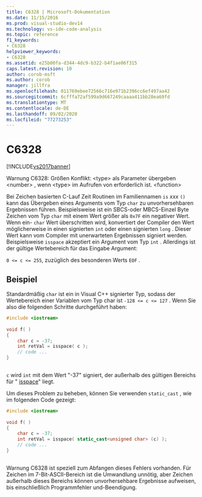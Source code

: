 ```yaml
---
title: C6328 | Microsoft-Dokumentation
ms.date: 11/15/2016
ms.prod: visual-studio-dev14
ms.technology: vs-ide-code-analysis
ms.topic: reference
f1_keywords:
- C6328
helpviewer_keywords:
- C6328
ms.assetid: e25b00fa-d344-4dc9-b322-b4f1ae06f315
caps.latest.revision: 10
author: corob-msft
ms.author: corob
manager: jillfra
ms.openlocfilehash: 011769ebee72566c716e971b2396cc6ef497aa42
ms.sourcegitcommit: 6cfffa72af599a9d667249caaaa411bb28ea69fd
ms.translationtype: MT
ms.contentlocale: de-DE
ms.lasthandoff: 09/02/2020
ms.locfileid: "77273253"
---
```

# <a name="c6328"></a>C6328
[!INCLUDE[vs2017banner](../includes/vs2017banner.md)]

Warnung C6328: Größen Konflikt: \<type> als Parameter übergeben \<number> , wenn \<type> im Aufrufen von erforderlich ist. \<function>  
  
 Bei Zeichen basierten C-Lauf Zeit Routinen im Familiennamen `is` *xxx* `()` kann das Übergeben eines Arguments vom Typ `char` zu unvorhersehbaren Ergebnissen führen. Beispielsweise ist ein SBCS-oder MBCS-Einzel Byte Zeichen vom Typ `char` mit einem Wert größer als `0x7F` ein negativer Wert. Wenn ein- `char` Wert überschritten wird, konvertiert der Compiler den Wert möglicherweise in einen signierten `int` oder einen signierten `long` . Dieser Wert kann vom Compiler mit unerwarteten Ergebnissen signiert werden. Beispielsweise `isspace` akzeptiert ein Argument vom Typ `int` . Allerdings ist der gültige Wertebereich für das Eingabe Argument:  
  
 `0 <= c <= 255`, zuzüglich des besonderen Werts `EOF` .  
  
## <a name="example"></a>Beispiel  
 Standardmäßig `char` ist ein in Visual C++ signierter Typ, sodass der Wertebereich einer Variablen vom Typ char ist `-128 <= c <= 127` . Wenn Sie also die folgenden Schritte durchgeführt haben:  
  
```cpp  
#include <iostream>  
  
void f( )  
{  
    char c = -37;  
    int retVal = isspace( c );  
    // code ...  
}  
  
```  
  
 `c` wird `int` mit dem Wert "-37" signiert, der außerhalb des gültigen Bereichs für " [isspace](https://msdn.microsoft.com/library/3ac254c4-92aa-4238-882a-3a3fb576cdf5)" liegt.  
  
 Um dieses Problem zu beheben, können Sie verwenden `static_cast` , wie im folgenden Code gezeigt:  
  
```cpp  
#include <iostream>  
  
void f( )  
{  
    char c = -37;  
    int retVal = isspace( static_cast<unsigned char> (c) );  
    // code ...  
}  
  
```  
  
 Warnung C6328 ist speziell zum Abfangen dieses Fehlers vorhanden. Für Zeichen im 7-Bit-ASCII-Bereich ist die Umwandlung unnötig, aber Zeichen außerhalb dieses Bereichs können unvorhersehbare Ergebnisse aufweisen, bis einschließlich Programmfehler und-Beendigung.
